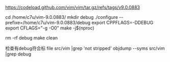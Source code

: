 
https://codeload.github.com/vim/vim/tar.gz/refs/tags/v9.0.0883

cd /home/c7u/vim-9.0.0883/
mkdir debug
./configure --prefixe=/home/c7u/vim-9.0.0883/debug
export CPPFLAGS=-DDEBUG
export CFLAGS="-g -O0"
make -j$(nproc)

rm -rf debug
make clean

检查有debug符合标
file src/vim |grep 'not stripped'
objdump --syms src/vim |grep debug
